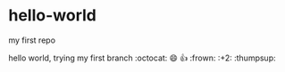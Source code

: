 # hello-world
my first repo

hello world,
trying my first branch
:octocat:
:smile:
:+1:
:frown:
:+2:
:thumpsup:
